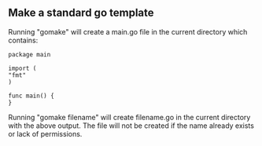 ## Make a standard go template ##
Running "gomake" will create a main.go file in the current directory which contains:

	package main

	import (
    "fmt"
	)

	func main() {
	}
Running "gomake filename" will create filename.go in the current directory with the above output.
The file will not be created if the name already exists or lack of permissions.

